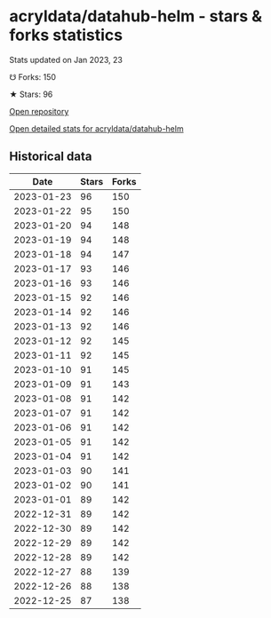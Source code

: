 # acryldata/datahub-helm - stars & forks statistics

Stats updated on Jan 2023, 23

☋ Forks: 150

★ Stars: 96

[Open repository](https://github.com/acryldata/datahub-helm)

[Open detailed stats for acryldata/datahub-helm](https://reviewgithub.com/rep/acryldata/datahub-helm)

## Historical data
| Date | Stars | Forks |
|------|-------|-------|
| 2023-01-23 | 96 | 150 | 
| 2023-01-22 | 95 | 150 | 
| 2023-01-20 | 94 | 148 | 
| 2023-01-19 | 94 | 148 | 
| 2023-01-18 | 94 | 147 | 
| 2023-01-17 | 93 | 146 | 
| 2023-01-16 | 93 | 146 | 
| 2023-01-15 | 92 | 146 | 
| 2023-01-14 | 92 | 146 | 
| 2023-01-13 | 92 | 146 | 
| 2023-01-12 | 92 | 145 | 
| 2023-01-11 | 92 | 145 | 
| 2023-01-10 | 91 | 145 | 
| 2023-01-09 | 91 | 143 | 
| 2023-01-08 | 91 | 142 | 
| 2023-01-07 | 91 | 142 | 
| 2023-01-06 | 91 | 142 | 
| 2023-01-05 | 91 | 142 | 
| 2023-01-04 | 91 | 142 | 
| 2023-01-03 | 90 | 141 | 
| 2023-01-02 | 90 | 141 | 
| 2023-01-01 | 89 | 142 | 
| 2022-12-31 | 89 | 142 | 
| 2022-12-30 | 89 | 142 | 
| 2022-12-29 | 89 | 142 | 
| 2022-12-28 | 89 | 142 | 
| 2022-12-27 | 88 | 139 | 
| 2022-12-26 | 88 | 138 | 
| 2022-12-25 | 87 | 138 | 

